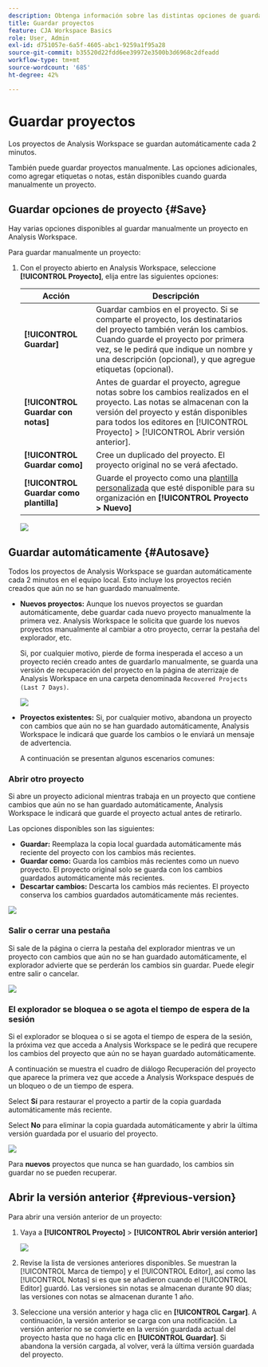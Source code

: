 ```yaml
---
description: Obtenga información sobre las distintas opciones de guardado, como guardar automáticamente, guardar como, guardar como plantilla y abrir versiones anteriores.
title: Guardar proyectos
feature: CJA Workspace Basics
role: User, Admin
exl-id: d751057e-6a5f-4605-abc1-9259a1f95a28
source-git-commit: b35520d22fdd6ee39972e3500b3d6968c2dfeadd
workflow-type: tm+mt
source-wordcount: '685'
ht-degree: 42%

---
```


# Guardar proyectos

Los proyectos de Analysis Workspace se guardan automáticamente cada 2 minutos.

También puede guardar proyectos manualmente. Las opciones adicionales, como agregar etiquetas o notas, están disponibles cuando guarda manualmente un proyecto.

## Guardar opciones de proyecto {#Save}

Hay varias opciones disponibles al guardar manualmente un proyecto en Analysis Workspace.

Para guardar manualmente un proyecto:

1. Con el proyecto abierto en Analysis Workspace, seleccione **[!UICONTROL Proyecto]**, elija entre las siguientes opciones:

   | Acción | Descripción |
   |---|---| 
   | **[!UICONTROL Guardar]** | Guardar cambios en el proyecto. Si se comparte el proyecto, los destinatarios del proyecto también verán los cambios. Cuando guarde el proyecto por primera vez, se le pedirá que indique un nombre y una descripción (opcional), y que agregue etiquetas (opcional). |
   | **[!UICONTROL Guardar con notas]** | Antes de guardar el proyecto, agregue notas sobre los cambios realizados en el proyecto. Las notas se almacenan con la versión del proyecto y están disponibles para todos los editores en [!UICONTROL Proyecto] > [!UICONTROL Abrir versión anterior]. |
   | **[!UICONTROL Guardar como]** | Cree un duplicado del proyecto. El proyecto original no se verá afectado. |
   | **[!UICONTROL Guardar como plantilla]** | Guarde el proyecto como una [plantilla personalizada](https://experienceleague.adobe.com/docs/analytics/analyze/analysis-workspace/build-workspace-project/starter-projects.html?lang=es) que esté disponible para su organización en **[!UICONTROL Proyecto > Nuevo]** |

   ![](assets/save-project.png)

## Guardar automáticamente {#Autosave}

Todos los proyectos de Analysis Workspace se guardan automáticamente cada 2 minutos en el equipo local. Esto incluye los proyectos recién creados que aún no se han guardado manualmente.

* **Nuevos proyectos:** Aunque los nuevos proyectos se guardan automáticamente, debe guardar cada nuevo proyecto manualmente la primera vez. Analysis Workspace le solicita que guarde los nuevos proyectos manualmente al cambiar a otro proyecto, cerrar la pestaña del explorador, etc.

   Si, por cualquier motivo, pierde de forma inesperada el acceso a un proyecto recién creado antes de guardarlo manualmente, se guarda una versión de recuperación del proyecto en la página de aterrizaje de Analysis Workspace en una carpeta denominada `Recovered Projects (Last 7 Days)`.

   ![](assets/recovered-folder.png)

* **Proyectos existentes:** Si, por cualquier motivo, abandona un proyecto con cambios que aún no se han guardado automáticamente, Analysis Workspace le indicará que guarde los cambios o le enviará un mensaje de advertencia.

   A continuación se presentan algunos escenarios comunes:

### Abrir otro proyecto

Si abre un proyecto adicional mientras trabaja en un proyecto que contiene cambios que aún no se han guardado automáticamente, Analysis Workspace le indicará que guarde el proyecto actual antes de retirarlo.

Las opciones disponibles son las siguientes:

* **Guardar:** Reemplaza la copia local guardada automáticamente más reciente del proyecto con los cambios más recientes.
* **Guardar como:** Guarda los cambios más recientes como un nuevo proyecto. El proyecto original solo se guarda con los cambios guardados automáticamente más recientes.
* **Descartar cambios:** Descarta los cambios más recientes. El proyecto conserva los cambios guardados automáticamente más recientes.

![](assets/existing-save.png)

### Salir o cerrar una pestaña

Si sale de la página o cierra la pestaña del explorador mientras ve un proyecto con cambios que aún no se han guardado automáticamente, el explorador advierte que se perderán los cambios sin guardar. Puede elegir entre salir o cancelar.

![](assets/browser-image.png)

### El explorador se bloquea o se agota el tiempo de espera de la sesión

Si el explorador se bloquea o si se agota el tiempo de espera de la sesión, la próxima vez que acceda a Analysis Workspace se le pedirá que recupere los cambios del proyecto que aún no se hayan guardado automáticamente.

A continuación se muestra el cuadro de diálogo Recuperación del proyecto que aparece la primera vez que accede a Analysis Workspace después de un bloqueo o de un tiempo de espera.

Select **Sí** para restaurar el proyecto a partir de la copia guardada automáticamente más reciente.

Select **No** para eliminar la copia guardada automáticamente y abrir la última versión guardada por el usuario del proyecto.

![](assets/project-recovery.png)

Para **nuevos** proyectos que nunca se han guardado, los cambios sin guardar no se pueden recuperar.

## Abrir la versión anterior {#previous-version}

Para abrir una versión anterior de un proyecto:

1. Vaya a **[!UICONTROL Proyecto]** > **[!UICONTROL Abrir versión anterior]**

   ![](assets/previous-versions.png)

1. Revise la lista de versiones anteriores disponibles.
   Se muestran la [!UICONTROL Marca de tiempo] y el [!UICONTROL Editor], así como las [!UICONTROL Notas] si es que se añadieron cuando el [!UICONTROL Editor] guardó. Las versiones sin notas se almacenan durante 90 días; las versiones con notas se almacenan durante 1 año.
1. Seleccione una versión anterior y haga clic en **[!UICONTROL Cargar]**.
A continuación, la versión anterior se carga con una notificación. La versión anterior no se convierte en la versión guardada actual del proyecto hasta que no haga clic en **[!UICONTROL Guardar]**. Si abandona la versión cargada, al volver, verá la última versión guardada del proyecto.
